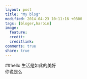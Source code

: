 ```yaml
---
layout: post
title: "My blog"
modified: 2014-04-23 10:11:16 +0800
tags: [bloger,harbin]
image:
  feature: 
  credit: 
  creditlink: 
comments: true
share: true
---
```


##hello
生活是如此的美好    
你说是么
